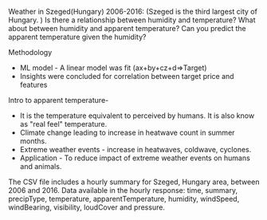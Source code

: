 Weather in Szeged(Hungary) 2006-2016: (Szeged is the third largest city of Hungary. )
Is there a relationship between humidity and temperature? What about between humidity and apparent temperature? 
Can you predict the apparent temperature given the humidity?

Methodology
- ML model - A linear model was fit (ax+by+cz+d=>Target)
- Insights were concluded for correlation between target price and features 

Intro to apparent temperature- 
- It is the temperature equivalent to perceived by humans. It is also know as "real feel" temperature.   
- Climate change leading to increase in heatwave count in summer months.  
- Extreme weather events - increase in heatwaves, coldwave, cyclones.   
- Application - To reduce impact of extreme weather events on humans and animals.  

The CSV file includes a hourly summary for Szeged, Hungary area, between 2006 and 2016.
Data available in the hourly response:
time, 
summary,
precipType,
temperature,
apparentTemperature,
humidity,
windSpeed,
windBearing,
visibility,
loudCover and 
pressure.


